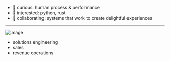 
- 👀 curious: human process & performance
- 🌱 interested: python, rust
- 💞️ collaborating: systems that work to create delightful experiences  
___
![image](https://user-images.githubusercontent.com/76539355/214731371-78cb7bcb-996d-4108-9872-7af758ed5647.png)   
- solutions engineering
- sales
- revenue operations 



<!---
kjon-life/kjon-life is a ✨ special ✨ repository because its `README.md` (this file) appears on your GitHub profile.
You can click the Preview link to take a look at your changes.
--->
